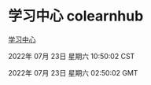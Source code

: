 # 学习中心 colearnhub
[学习中心](http://219.139.196.104:56308/colearnhub/)

2022年 07月 23日 星期六 10:50:02 CST

2022年 07月 23日 星期六 02:50:02 GMT
